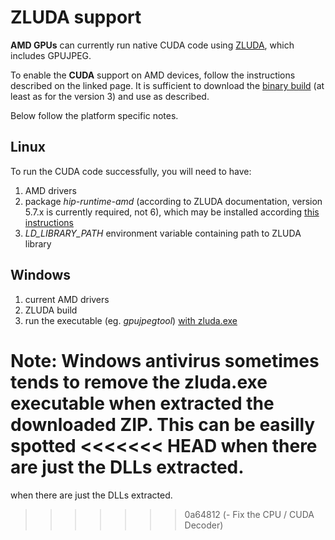 ZLUDA support
=============

**AMD GPUs** can currently run native CUDA code using
[ZLUDA](https://github.com/vosen/ZLUDA), which includes GPUJPEG.

To enable the **CUDA** support on AMD devices, follow the instructions
described on the linked page. It is sufficient to download the
[binary build](https://github.com/vosen/ZLUDA/releases)
(at least as for the version 3) and use as described.

Below follow the platform specific notes.

Linux
-----

To run the CUDA code successfully, you will need to have:

1. AMD drivers
2. package _hip-runtime-amd_ (according to ZLUDA documentation, version
   5.7.x is currently required, not 6), which may be installed according
  [this instructions](https://rocm.docs.amd.com/projects/install-on-linux/en/latest/)
3. _LD_LIBRARY_PATH_ environment variable containing path to ZLUDA library

Windows
-------

1. current AMD drivers
2. ZLUDA build
3. run the executable (eg. _gpujpegtool_) [with
   zluda.exe](https://github.com/vosen/ZLUDA?tab=readme-ov-file#windows)

**Note:** Windows antivirus sometimes tends to remove the zluda.exe
executable when extracted the downloaded ZIP. This can be easilly spotted
<<<<<<< HEAD
when there are just the DLLs extracted.
=======
when there are just the DLLs extracted.
>>>>>>> 0a64812 (- Fix the CPU / CUDA Decoder)
